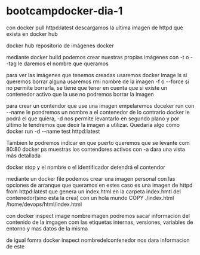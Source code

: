 # bootcampdocker-dia-1
con docker pull httpd:latest descargamos la ultima imagen de httpd que exista en docker hub 

docker hub repositorio de imágenes docker 

mediante docker build podemos crear nuestras propias imágenes con -t o --tag le daremos el nombre que queramos 

para ver las imágenes que tenemos creadas usaremos docker image ls
si queremos borrar alguna usaremos rmi nombre de la imagen -f o --force si no permite borrarla, se tiene que tener en cuenta que si existe un contenedor activo que la use no podremos borrar la imagen 

para crear un contendor que use una imagen empelaremos doceker run con --name le pondremos un nombre a el contenedor de lo contrario docker le podrá el que quiera,
-d nos permite levantarlo en segundo plano y por último le tendremos que decir la imagen a utilizar.
Quedaría algo como docker run -d --name test httpd:latest

Tambien le podremos indicar en que puerto queremos que se levante com 80:80 docker ps muestras los contendores activos con -a dara una vista más detallada 

docker stop y el nombre o el identificador detendrá el contendor 

mediante un docker file podemos crear una imagen personal con las opciones de arranque que queramos en estes caso es una imagen de httpd from httpd:latest que genera un index.html en la carpeta index.hmtl del contenedor(sino esta la crea) con un hola mundo COPY ./index.html /home/devops/html/index.html 

con docker inspect image nombreimagen podremos sacar informacion del contenido de la imgagen com las etiquetas internas, versiones, variables de entorno y mas datos de la misma

de igual fomra docker inspect nombredelcontenedor nos dara informacion de este 
 

 
